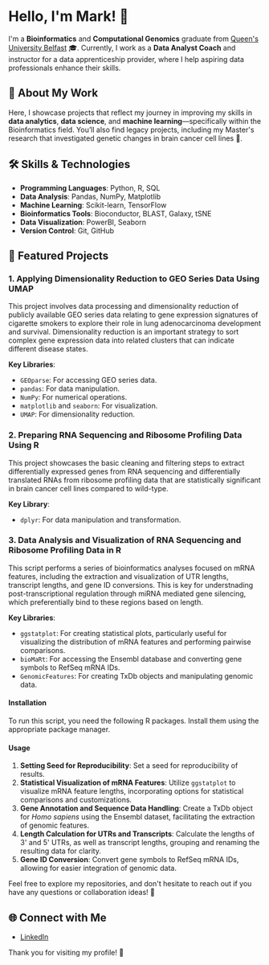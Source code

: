 # Hello, I'm Mark! 👋

I'm a **Bioinformatics** and **Computational Genomics** graduate from [Queen's University Belfast](https://www.qub.ac.uk) 🎓. Currently, I work as a **Data Analyst Coach** and instructor for a data apprenticeship provider, where I help aspiring data professionals enhance their skills.

## 🔬 About My Work

Here, I showcase projects that reflect my journey in improving my skills in **data analytics**, **data science**, and **machine learning**—specifically within the Bioinformatics field. You’ll also find legacy projects, including my Master's research that investigated genetic changes in brain cancer cell lines 🧬.

## 🛠️ Skills & Technologies

- **Programming Languages**: Python, R, SQL
- **Data Analysis**: Pandas, NumPy, Matplotlib
- **Machine Learning**: Scikit-learn, TensorFlow
- **Bioinformatics Tools**: Bioconductor, BLAST, Galaxy, tSNE
- **Data Visualization**: PowerBI, Seaborn
- **Version Control**: Git, GitHub

## 📁 Featured Projects

### 1. Applying Dimensionality Reduction to GEO Series Data Using UMAP

This project involves data processing and dimensionality reduction of publicly available GEO series data relating to gene expression signatures of cigarette smokers to explore their role in lung adenocarcinoma development and survival. Dimensionality reduction is an important strategy to sort complex gene expression data into related clusters that can indicate different disease states.

**Key Libraries**:
- `GEOparse`: For accessing GEO series data.
- `pandas`: For data manipulation.
- `NumPy`: For numerical operations.
- `matplotlib` and `seaborn`: For visualization.
- `UMAP`: For dimensionality reduction.

### 2. Preparing RNA Sequencing and Ribosome Profiling Data Using R

This project showcases the basic cleaning and filtering steps to extract differentially expressed genes from RNA sequencing and differentially translated RNAs from ribosome profiling data that are statistically significant in brain cancer cell lines compared to wild-type. 

**Key Library**:
- `dplyr`: For data manipulation and transformation.

### 3. Data Analysis and Visualization of RNA Sequencing and Ribosome Profiling Data in R

This script performs a series of bioinformatics analyses focused on mRNA features, including the extraction and visualization of UTR lengths, transcript lengths, and gene ID conversions. This is key for understnading post-transcriptional regulation through miRNA mediated gene silencing, which preferentially bind to these regions based on length.

**Key Libraries**:
- `ggstatplot`: For creating statistical plots, particularly useful for visualizing the distribution of mRNA features and performing pairwise comparisons.
- `bioMaRt`: For accessing the Ensembl database and converting gene symbols to RefSeq mRNA IDs.
- `GenomicFeatures`: For creating TxDb objects and manipulating genomic data.

#### Installation

To run this script, you need the following R packages. Install them using the appropriate package manager.

#### Usage

1. **Setting Seed for Reproducibility**: Set a seed for reproducibility of results.
2. **Statistical Visualization of mRNA Features**: Utilize `ggstatplot` to visualize mRNA feature lengths, incorporating options for statistical comparisons and customizations.
3. **Gene Annotation and Sequence Data Handling**: Create a TxDb object for *Homo sapiens* using the Ensembl dataset, facilitating the extraction of genomic features.
4. **Length Calculation for UTRs and Transcripts**: Calculate the lengths of 3' and 5' UTRs, as well as transcript lengths, grouping and renaming the resulting data for clarity.
5. **Gene ID Conversion**: Convert gene symbols to RefSeq mRNA IDs, allowing for easier integration of genomic data.

Feel free to explore my repositories, and don't hesitate to reach out if you have any questions or collaboration ideas! 🤝

## 🌐 Connect with Me

- [LinkedIn](https://www.linkedin.com/in/mark-burton-063152208)

Thank you for visiting my profile! 🚀


